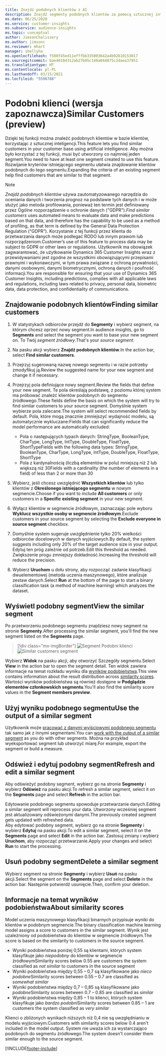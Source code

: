 ```yaml
---
title: Znajdź podobnych klientów z AI
description: Znajdź segmenty podobnych klientów za pomocą sztucznej inteligencji.
ms.date: 06/25/2020
ms.service: customer-insights
ms.subservice: audience-insights
ms.topic: conceptual
author: JimsonChalissery
ms.author: jimsonc
ms.reviewer: mhart
manager: shellyha
ms.openlocfilehash: f588f45ed11efffbb335003642a4b92810153017
ms.sourcegitcommit: bae40184312ab27b95c140a044875c2daea37951
ms.translationtype: HT
ms.contentlocale: pl-PL
ms.lasthandoff: 03/15/2021
ms.locfileid: "5596788"
---
```

# <a name="similar-customers-preview"></a><span data-ttu-id="cf797-103">Podobni klienci (wersja zapoznawcza)</span><span class="sxs-lookup"><span data-stu-id="cf797-103">Similar Customers (preview)</span></span>

<span data-ttu-id="cf797-104">Dzięki tej funkcji można znaleźć podobnych klientów w bazie klientów, korzystając z sztucznej inteligencji.</span><span class="sxs-lookup"><span data-stu-id="cf797-104">This feature lets you find similar customers in your customer base using artificial intelligence.</span></span> <span data-ttu-id="cf797-105">Aby można było korzystać z tej funkcji, musi być utworzony co najmniej jeden segment.</span><span class="sxs-lookup"><span data-stu-id="cf797-105">You need to have at least one segment created to use this feature.</span></span> <span data-ttu-id="cf797-106">Rozwijanie kryteriów istniejącego segmentu ułatwia znajdowanie klientów podobnych do tego segmentu.</span><span class="sxs-lookup"><span data-stu-id="cf797-106">Expanding the criteria of an existing segment help find customers that are similar to that segment.</span></span>

> [!NOTE]
> <span data-ttu-id="cf797-107">*Znajdź podobnych klientów* używa zautomatyzowanego narzędzia do oceniania danych i tworzenia prognoz na podstawie tych danych i w może służyć jako metoda profilowania, ponieważ ten termin jest definiowany przez Ogólne rozporządzenie o ochronie danych ("GDPR").</span><span class="sxs-lookup"><span data-stu-id="cf797-107">*Find similar customers* uses automated means to evaluate data and make predictions based on that data, and therefore has the capability to be used as a method of profiling, as that term is defined by the General Data Protection Regulation (“GDPR”).</span></span> <span data-ttu-id="cf797-108">Korzystanie z tej funkcji przez klienta do przetwarzania danych może podlegać RODO lub innym prawom lub rozporządzeniom.</span><span class="sxs-lookup"><span data-stu-id="cf797-108">Customer’s use of this feature to process data may be subject to GDPR or other laws or regulations.</span></span> <span data-ttu-id="cf797-109">Użytkownik ma obowiązek zagwarantować, że użytkowanie Dynamics 365 Customer Insights wraz z przewidywaniami jest zgodne ze wszystkimi obowiązującymi przepisami prawnymi i wykonawczymi, w tym prawa związane z ochroną prywatności, danymi osobowymi, danymi biometrycznymi, ochroną danych i poufność informacji.</span><span class="sxs-lookup"><span data-stu-id="cf797-109">You are responsible for ensuring that your use of Dynamics 365 Customer Insights, including predictions, complies with all applicable laws and regulations, including laws related to privacy, personal data, biometric data, data protection, and confidentiality of communications.</span></span>

## <a name="finding-similar-customers"></a><span data-ttu-id="cf797-110">Znajdowanie podobnych klientów</span><span class="sxs-lookup"><span data-stu-id="cf797-110">Finding similar customers</span></span>

1. <span data-ttu-id="cf797-111">W statystykach odbiorców przejdź do **Segmenty** i wybierz segment, na którym chcesz oprzeć nowy segment.</span><span class="sxs-lookup"><span data-stu-id="cf797-111">In audience insights, go to **Segments** and select the segment you want to base your new segment on.</span></span> <span data-ttu-id="cf797-112">To Twój *segment źródłowy*.</span><span class="sxs-lookup"><span data-stu-id="cf797-112">That's your *source segment*.</span></span>

1. <span data-ttu-id="cf797-113">Na pasku akcji wybierz **Znajdź podobnych klientów**.</span><span class="sxs-lookup"><span data-stu-id="cf797-113">In the action bar, select **Find similar customers**.</span></span>

1. <span data-ttu-id="cf797-114">Przejrzyj sugerowaną nazwę nowego segmentu i w razie potrzeby zmodyfikuj ją.</span><span class="sxs-lookup"><span data-stu-id="cf797-114">Review the suggested name for your new segment and change it if necessary.</span></span>

1. <span data-ttu-id="cf797-115">Przejrzyj pola definiujące nowy segment.</span><span class="sxs-lookup"><span data-stu-id="cf797-115">Review the fields that define your new segment.</span></span> <span data-ttu-id="cf797-116">Te pola określają podstawę, z poziomu której system ma próbować znaleźć klientów podobnych do segmentu źródłowego.</span><span class="sxs-lookup"><span data-stu-id="cf797-116">These fields define the basis on which the system will try to find similar customers to your source segment.</span></span> <span data-ttu-id="cf797-117">Domyślnie system wybierze pola zalecane.</span><span class="sxs-lookup"><span data-stu-id="cf797-117">The system will select recommended fields by default.</span></span>
  <span data-ttu-id="cf797-118">Pola, które mogą znacznie zmniejszyć wydajność modelu, są automatycznie wykluczane:</span><span class="sxs-lookup"><span data-stu-id="cf797-118">Fields that can significantly reduce the model performance are automatically excluded:</span></span>
  
   - <span data-ttu-id="cf797-119">Pola o następujących typach danych: StringType, BooleanType, CharType, LongType, IntType, DoubleType, FloatType, ShortType</span><span class="sxs-lookup"><span data-stu-id="cf797-119">Fields with the following data types: StringType, BooleanType, CharType, LongType, IntType, DoubleType, FloatType, ShortType</span></span>
   - <span data-ttu-id="cf797-120">Pola z kardynalnością (liczbą elementów w polu) mniejszą niż 2 lub większą niż 30</span><span class="sxs-lookup"><span data-stu-id="cf797-120">Fields with a cardinality (the number of elements in a field) of less than 2 or more than 30</span></span>

1. <span data-ttu-id="cf797-121">Wybierz, jeśli chcesz uwzględnić **Wszystkich klientów** lub tylko klientów z **Określonego istniejącego segmentu** w nowym segmencie.</span><span class="sxs-lookup"><span data-stu-id="cf797-121">Choose if you want to include **All customers** or only customers in a **Specific existing segment** in your new segment.</span></span>

1. <span data-ttu-id="cf797-122">Wyłącz klientów w segmencie źródłowym, zaznaczając pole wyboru **Wyklucz wszystkie osoby w segmencie źródłowym**.</span><span class="sxs-lookup"><span data-stu-id="cf797-122">Exclude customers in your source segment by selecting the **Exclude everyone in source segment** checkbox.</span></span>

1. <span data-ttu-id="cf797-123">Domyślnie system sugeruje uwzględnienie tylko 20% wielkości odbiorców docelowych w danych wyjściowych.</span><span class="sxs-lookup"><span data-stu-id="cf797-123">By default, the system suggests including only 20% of the target audience size in your output.</span></span> <span data-ttu-id="cf797-124">Edytuj ten próg zależnie od potrzeb.</span><span class="sxs-lookup"><span data-stu-id="cf797-124">Edit this threshold as needed.</span></span> <span data-ttu-id="cf797-125">Zwiększenie progu zmniejszy dokładność.</span><span class="sxs-lookup"><span data-stu-id="cf797-125">Increasing the threshold will reduce the precision.</span></span>

1. <span data-ttu-id="cf797-126">Wybierz **Uruchom** u dołu strony, aby rozpocząć zadanie klasyfikacji dwuelementowej (metoda uczenia maszynowego), które analizuje zestaw danych.</span><span class="sxs-lookup"><span data-stu-id="cf797-126">Select **Run** at the bottom of the page to start a binary classification task (a method of machine learning) which analyzes the dataset.</span></span>

## <a name="view-the-similar-segment"></a><span data-ttu-id="cf797-127">Wyświetl podobny segment</span><span class="sxs-lookup"><span data-stu-id="cf797-127">View the similar segment</span></span>

<span data-ttu-id="cf797-128">Po przetworzeniu podobnego segmentu znajdziesz nowy segment na stronie **Segmenty**.</span><span class="sxs-lookup"><span data-stu-id="cf797-128">After processing the similar segment, you'll find the new segment listed on the **Segments** page.</span></span>

> [!div class="mx-imgBorder"]
> <span data-ttu-id="cf797-129">![Segment Podobni klienci](media/expanded-segment.png "Segment Podobni klienci")</span><span class="sxs-lookup"><span data-stu-id="cf797-129">![Similar customers segment](media/expanded-segment.png "Similar customers segment")</span></span>

<span data-ttu-id="cf797-130">Wybierz **Widok** na pasku akcji, aby otworzyć Szczegóły segmentu.</span><span class="sxs-lookup"><span data-stu-id="cf797-130">Select **View** in the action bar to open the segment detail.</span></span> <span data-ttu-id="cf797-131">Ten widok zawiera informacje na temat rozkładu wyniku dla [wyników podobieństwa](#about-similarity-scores).</span><span class="sxs-lookup"><span data-stu-id="cf797-131">This view contains information about the result distribution across [similarity scores](#about-similarity-scores).</span></span> <span data-ttu-id="cf797-132">Wartości wyników podobieństwa są również dostępne w **Podglądzie elementów członkowskich segmentu**.</span><span class="sxs-lookup"><span data-stu-id="cf797-132">You'll also find the similarity score values in the **Segment members preview**.</span></span>

## <a name="use-the-output-of-a-similar-segment"></a><span data-ttu-id="cf797-133">Użyj wyniku podobnego segmentu</span><span class="sxs-lookup"><span data-stu-id="cf797-133">Use the output of a similar segment</span></span>

<span data-ttu-id="cf797-134">Użytkownik może [pracować z danymi wyjściowymi podobnego segmentu](segments.md) tak samo jak z innymi segmentami.</span><span class="sxs-lookup"><span data-stu-id="cf797-134">You can [work with the output of a similar segment](segments.md) as you do with other segments.</span></span> <span data-ttu-id="cf797-135">Można na przykład wyeksportować segment lub utworzyć miarę.</span><span class="sxs-lookup"><span data-stu-id="cf797-135">For example, export the segment or build a measure.</span></span>

## <a name="refresh-and-edit-a-similar-segment"></a><span data-ttu-id="cf797-136">Odśwież i edytuj podobny segment</span><span class="sxs-lookup"><span data-stu-id="cf797-136">Refresh and edit a similar segment</span></span>

<span data-ttu-id="cf797-137">Aby odświeżyć podobny segment, wybierz go na stronie **Segmenty** i wybierz **Odśwież** na pasku akcji.</span><span class="sxs-lookup"><span data-stu-id="cf797-137">To refresh a similar segment, select it on the **Segments** page and select **Refresh** in the action bar.</span></span>

<span data-ttu-id="cf797-138">Edytowanie podobnego segmentu spowoduje przetwarzanie danych.</span><span class="sxs-lookup"><span data-stu-id="cf797-138">Editing a similar segment will reprocess your data.</span></span> <span data-ttu-id="cf797-139">Utworzony wcześniej segment jest aktualizowany odświeżonymi danymi.</span><span class="sxs-lookup"><span data-stu-id="cf797-139">The previously created segment gets updated with refreshed data.</span></span>    
<span data-ttu-id="cf797-140">Aby edytować podobny segment, wybierz go na stronie **Segmenty** i wybierz **Edytuj** na pasku akcji.</span><span class="sxs-lookup"><span data-stu-id="cf797-140">To edit a similar segment, select it on the **Segments** page and select **Edit** in the action bar.</span></span> <span data-ttu-id="cf797-141">Zastosuj zmiany i wybierz **Uruchom**, aby rozpocząć przetwarzanie.</span><span class="sxs-lookup"><span data-stu-id="cf797-141">Apply your changes and select **Run** to start the processing.</span></span>

## <a name="delete-a-similar-segment"></a><span data-ttu-id="cf797-142">Usuń podobny segment</span><span class="sxs-lookup"><span data-stu-id="cf797-142">Delete a similar segment</span></span>

<span data-ttu-id="cf797-143">Wybierz segment na stronie **Segmenty** i wybierz **Usuń** na pasku akcji.</span><span class="sxs-lookup"><span data-stu-id="cf797-143">Select the segment on the **Segments** page and select **Delete** in the action bar.</span></span> <span data-ttu-id="cf797-144">Następnie potwierdź usunięcie.</span><span class="sxs-lookup"><span data-stu-id="cf797-144">Then, confirm your deletion.</span></span>

## <a name="about-similarity-scores"></a><span data-ttu-id="cf797-145">Informacje na temat wyników podobieństwa</span><span class="sxs-lookup"><span data-stu-id="cf797-145">About similarity scores</span></span>

<span data-ttu-id="cf797-146">Model uczenia maszynowego klasyfikacji binarnych przypisuje wyniki do klientów w podobnym segmencie.</span><span class="sxs-lookup"><span data-stu-id="cf797-146">The binary classification machine learning model assigns a score to customers in the similar segment.</span></span> <span data-ttu-id="cf797-147">Wynik jest uzależniony od podobieństwa do klientów w segmencie źródłowym.</span><span class="sxs-lookup"><span data-stu-id="cf797-147">The score is based on the similarity to customers in the source segment.</span></span>

- <span data-ttu-id="cf797-148">Wyniki podobieństwa poniżej 0,55 są klientami, których system klasyfikuje jako *niepodobny* do klientów w segmencie źródłowym</span><span class="sxs-lookup"><span data-stu-id="cf797-148">Similarity scores below 0.55 are customers the system classified as *not similar* to customers in the source segment</span></span>
- <span data-ttu-id="cf797-149">Wyniki podobieństwa między 0,55 – 0,7 są klasyfikowane jako *nieco podobne*</span><span class="sxs-lookup"><span data-stu-id="cf797-149">Similarity scores between 0.55 – 0.7 are classified as *somewhat similar*</span></span>
- <span data-ttu-id="cf797-150">Wyniki podobieństwa między 0,7 – 0,85 są klasyfikowane jako *podobne*</span><span class="sxs-lookup"><span data-stu-id="cf797-150">Similarity scores between 0.7 – 0.85 are classified as *similar*</span></span>
- <span data-ttu-id="cf797-151">Wyniki podobieństwa między 0,85 – 1 to klienci, których system klasyfikuje jako *bardzo podobni*</span><span class="sxs-lookup"><span data-stu-id="cf797-151">Similarity scores between 0.85 – 1 are customers the system classified as *very similar*</span></span>

<span data-ttu-id="cf797-152">Klienci o zbliżonych wynikach niższych niż 0,4 nie są uwzględnianiu w modelu wyjściowym.</span><span class="sxs-lookup"><span data-stu-id="cf797-152">Customers with similarity scores below 0.4 aren't included in the model output.</span></span> <span data-ttu-id="cf797-153">System nie uważa ich za wystarczająco podobnych do segmentu źródłowego.</span><span class="sxs-lookup"><span data-stu-id="cf797-153">The system doesn't consider them similar enough to the source segment.</span></span>


[!INCLUDE[footer-include](../includes/footer-banner.md)]